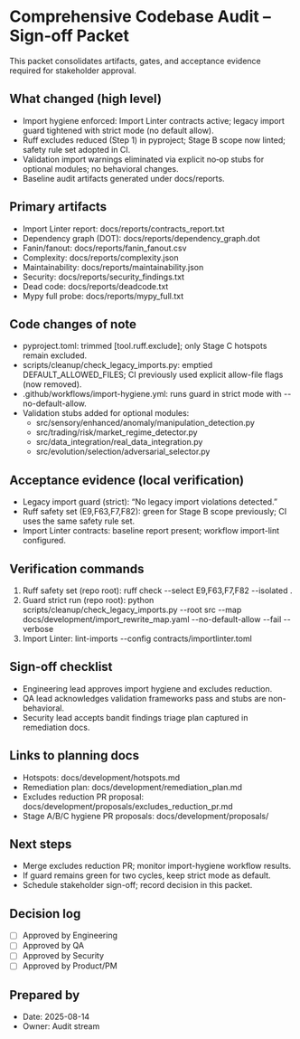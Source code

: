 # Comprehensive Codebase Audit – Sign‑off Packet

This packet consolidates artifacts, gates, and acceptance evidence required for stakeholder approval.

## What changed (high level)
- Import hygiene enforced: Import Linter contracts active; legacy import guard tightened with strict mode (no default allow).
- Ruff excludes reduced (Step 1) in pyproject; Stage B scope now linted; safety rule set adopted in CI.
- Validation import warnings eliminated via explicit no‑op stubs for optional modules; no behavioral changes.
- Baseline audit artifacts generated under docs/reports.

## Primary artifacts
- Import Linter report: docs/reports/contracts_report.txt
- Dependency graph (DOT): docs/reports/dependency_graph.dot
- Fanin/fanout: docs/reports/fanin_fanout.csv
- Complexity: docs/reports/complexity.json
- Maintainability: docs/reports/maintainability.json
- Security: docs/reports/security_findings.txt
- Dead code: docs/reports/deadcode.txt
- Mypy full probe: docs/reports/mypy_full.txt

## Code changes of note
- pyproject.toml: trimmed [tool.ruff.exclude]; only Stage C hotspots remain excluded.
- scripts/cleanup/check_legacy_imports.py: emptied DEFAULT_ALLOWED_FILES; CI previously used explicit allow-file flags (now removed). 
- .github/workflows/import-hygiene.yml: runs guard in strict mode with --no-default-allow.
- Validation stubs added for optional modules:
  - src/sensory/enhanced/anomaly/manipulation_detection.py
  - src/trading/risk/market_regime_detector.py
  - src/data_integration/real_data_integration.py
  - src/evolution/selection/adversarial_selector.py

## Acceptance evidence (local verification)
- Legacy import guard (strict): “No legacy import violations detected.”
- Ruff safety set (E9,F63,F7,F82): green for Stage B scope previously; CI uses the same safety rule set.
- Import Linter contracts: baseline report present; workflow import-lint configured.

## Verification commands
1) Ruff safety set (repo root):
   ruff check --select E9,F63,F7,F82 --isolated .
2) Guard strict run (repo root):
   python scripts/cleanup/check_legacy_imports.py --root src --map docs/development/import_rewrite_map.yaml --no-default-allow --fail --verbose
3) Import Linter:
   lint-imports --config contracts/importlinter.toml

## Sign‑off checklist
- Engineering lead approves import hygiene and excludes reduction.
- QA lead acknowledges validation frameworks pass and stubs are non-behavioral.
- Security lead accepts bandit findings triage plan captured in remediation docs.

## Links to planning docs
- Hotspots: docs/development/hotspots.md
- Remediation plan: docs/development/remediation_plan.md
- Excludes reduction PR proposal: docs/development/proposals/excludes_reduction_pr.md
- Stage A/B/C hygiene PR proposals: docs/development/proposals/

## Next steps
- Merge excludes reduction PR; monitor import-hygiene workflow results.
- If guard remains green for two cycles, keep strict mode as default.
- Schedule stakeholder sign-off; record decision in this packet.

## Decision log
- [ ] Approved by Engineering
- [ ] Approved by QA
- [ ] Approved by Security
- [ ] Approved by Product/PM

## Prepared by
- Date: 2025-08-14
- Owner: Audit stream